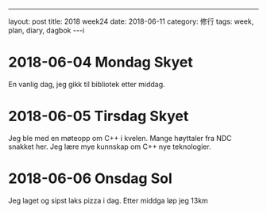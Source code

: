 ---
layout: post
title: 2018 week24
date: 2018-06-11
category: 修行
tags: week, plan, diary, dagbok
---i
# 2018-06-04 Mondag Skyet
En vanlig dag, jeg gikk til bibliotek etter middag.

# 2018-06-05 Tirsdag Skyet
Jeg ble med en møteopp om C++ i kvelen. Mange høyttaler fra NDC snakket her. Jeg lære mye kunnskap om C++ nye teknologier.

# 2018-06-06 Onsdag Sol
Jeg laget og sipst laks pizza i dag. Etter middga løp jeg 13km


